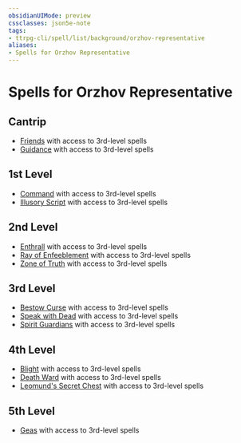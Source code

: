 ```yaml
---
obsidianUIMode: preview
cssclasses: json5e-note
tags:
- ttrpg-cli/spell/list/background/orzhov-representative
aliases:
- Spells for Orzhov Representative
---
```

# Spells for Orzhov Representative

## Cantrip

- [Friends](Інструменти%20ДМ/CLI/spells/friends-xphb.md "XPHB") with access to 3rd-level spells
- [Guidance](Інструменти%20ДМ/CLI/spells/guidance-xphb.md "XPHB") with access to 3rd-level spells

## 1st Level

- [Command](Інструменти%20ДМ/CLI/spells/command-xphb.md "XPHB") with access to 3rd-level spells
- [Illusory Script](Інструменти%20ДМ/CLI/spells/illusory-script-xphb.md "XPHB") with access to 3rd-level spells

## 2nd Level

- [Enthrall](Інструменти%20ДМ/CLI/spells/enthrall-xphb.md "XPHB") with access to 3rd-level spells
- [Ray of Enfeeblement](Інструменти%20ДМ/CLI/spells/ray-of-enfeeblement-xphb.md "XPHB") with access to 3rd-level spells
- [Zone of Truth](Інструменти%20ДМ/CLI/spells/zone-of-truth-xphb.md "XPHB") with access to 3rd-level spells

## 3rd Level

- [Bestow Curse](Інструменти%20ДМ/CLI/spells/bestow-curse-xphb.md "XPHB") with access to 3rd-level spells
- [Speak with Dead](Інструменти%20ДМ/CLI/spells/speak-with-dead-xphb.md "XPHB") with access to 3rd-level spells
- [Spirit Guardians](Інструменти%20ДМ/CLI/spells/spirit-guardians-xphb.md "XPHB") with access to 3rd-level spells

## 4th Level

- [Blight](Інструменти%20ДМ/CLI/spells/blight-xphb.md "XPHB") with access to 3rd-level spells
- [Death Ward](Інструменти%20ДМ/CLI/spells/death-ward-xphb.md "XPHB") with access to 3rd-level spells
- [Leomund's Secret Chest](Інструменти%20ДМ/CLI/spells/leomunds-secret-chest-xphb.md "XPHB") with access to 3rd-level spells

## 5th Level

- [Geas](Інструменти%20ДМ/CLI/spells/geas-xphb.md "XPHB") with access to 3rd-level spells